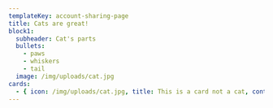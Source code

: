 ```yaml
---
templateKey: account-sharing-page
title: Cats are great!
block1:
  subheader: Cat's parts
  bullets:
    - paws
    - whiskers
    - tail
  image: /img/uploads/cat.jpg
cards:
  - { icon: /img/uploads/cat.jpg, title: This is a card not a cat, content: But it has a cat icon }
---
```

